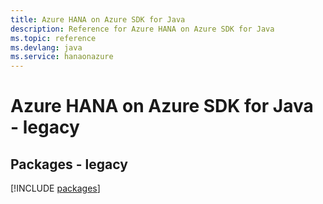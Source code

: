 ```yaml
---
title: Azure HANA on Azure SDK for Java
description: Reference for Azure HANA on Azure SDK for Java
ms.topic: reference
ms.devlang: java
ms.service: hanaonazure
---
```

# Azure HANA on Azure SDK for Java - legacy
## Packages - legacy
[!INCLUDE [packages](hana-on-azure-index.md)]

